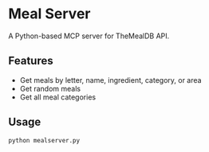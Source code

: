 # Meal Server

A Python-based MCP server for TheMealDB API.

## Features

- Get meals by letter, name, ingredient, category, or area
- Get random meals
- Get all meal categories

## Usage

```
python mealserver.py
```